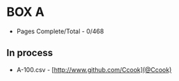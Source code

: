 BOX A
=======

* Pages Complete/Total - 0/468

## In process

* A-100.csv - [http://www.github.com/Ccook](@Ccook)
